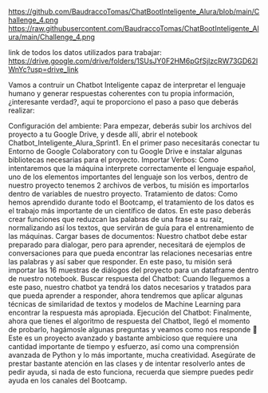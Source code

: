 https://github.com/BaudraccoTomas/ChatBootInteligente_Alura/blob/main/Challenge_4.png
https://raw.githubusercontent.com/BaudraccoTomas/ChatBootInteligente_Alura/main/Challenge_4.png

link de todos los datos utilizados para trabajar:
https://drive.google.com/drive/folders/1SUsJY0F2HM6pGfSjlzcRW73GD62lWnYc?usp=drive_link

Vamos a contruir un Chatbot Inteligente capaz de interpretar el lenguaje humano y generar respuestas coherentes con tu propia información, ¿interesante verdad?, aqui te proporciono el paso a paso que deberás realizar:

Configuración del ambiente: Para empezar, deberás subir los archivos del proyecto a tu Google Drive, y desde allí, abrir el notebook Chatbot_Inteligente_Alura_Sprint1. En el primer paso necesitarás conectar tu Entorno de Google Colaboratory con tu Google Drive e instalar algunas bibliotecas necesarias para el proyecto.
Importar Verbos: Como intentaremos que la máquina interprete correctamente el lenguaje español, uno de los elementos importantes del lenguaje son los verbos, dentro de nuestro proyecto tenemos 2 archivos de verbos, tu misión es importarlos dentro de variables de nuestro proyecto.
Tratamiento de datos: Como hemos aprendido durante todo el Bootcamp, el tratamiento de los datos es el trabajo más importante de un científico de datos. En este paso deberás crear funciones que reduzcan las palabras de una frase a su raíz, normalizando así los textos, que servirán de guía para el entrenamiento de las máquinas.
Cargar bases de documentos: Nuestro chatbot debe estar preparado para dialogar, pero para aprender, necesitará de ejemplos de conversaciones para que pueda encontrar las relaciones necesarias entre las palabras y así saber que responder. En este paso, tu misión será importar las 16 muestras de diálogos del proyecto para un dataframe dentro de nuestro notebook.
Buscar respuesta del Chatbot: Cuando lleguemos a este paso, nuestro chatbot ya tendrá los datos necesarios y tratados para que pueda aprender a responder, ahora tendremos que aplicar algunas técnicas de similaridad de textos y modelos de Machine Learning para encontrar la respuesta más apropiada.
Ejecución del Chatbot: Finalmente, ahora que tienes el algoritmo de respuesta del Chatbot, llegó el momento de probarlo, hagámosle algunas preguntas y veamos como nos responde 🤖
Este es un proyecto avanzado y bastante ambicioso que requiere una cantidad importante de tiempo y esfuerzo, así como una comprensión avanzada de Python y lo más importante, mucha creatividad. Asegúrate de prestar bastante atención en las clases y de intentar resolverlo antes de pedir ayuda, si nada de esto funciona, recuerda que siempre puedes pedir ayuda en los canales del Bootcamp.
